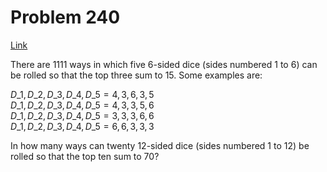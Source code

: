 # Problem 240

[Link](https://projecteuler.net/problem=240)

There are $1111$ ways in which five $6$-sided dice (sides numbered $1$ to $6$) can be rolled so that the top three sum to $15$. Some examples are:  
  
$D\_1,D\_2,D\_3,D\_4,D\_5 = 4,3,6,3,5$  
$D\_1,D\_2,D\_3,D\_4,D\_5 = 4,3,3,5,6$  
$D\_1,D\_2,D\_3,D\_4,D\_5 = 3,3,3,6,6$  
$D\_1,D\_2,D\_3,D\_4,D\_5 = 6,6,3,3,3$  
  
In how many ways can twenty $12$-sided dice (sides numbered $1$ to $12$) be rolled so that the top ten sum to $70$?